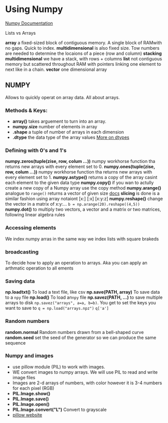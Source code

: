 # Using Numpy

[Numpy Documentation](https://numpy.org/doc/stable/user/quickstart.html)

Lists vs Arrays

**array** a fixed-sized block of contiguous memory. A single block of RAMwith no gaps. Quick to index.
**multidimensional** is also fixed size. Tow numbers are needed to determine the locaions of a piece (row and column)
**stacking multidimensional** we have a stack, with rows  + columns
**list** not contiguous memory but scattered throughout RAM with pointers linking one element to next like in a chain.
**vector** one dimensional array

## NUMPY
Allows to quickly operat on array data. All about arrays.

### Methods & Keys:
- **array()** takes arguement to turn into an array.
- **numpy.size** number of elements in array
- **.shape** a tuple of number of arrays in each dimension
- **.dtype** the data type of the array values [More on dtypes](https://numpy.org/doc/stable/reference/arrays.dtypes.html#arrays-dtypes)

### Defining with 0's and 1's
**numpy.zeros(tuple(zise, row, colum ...))** numpy workhorse function tha returns new arrays with every element set to 0.
**numpy.ones(tuple(zise, row, colum ...))** numpy workhorse function tha returns new arrays with every element set to 1.
**numpy.astype()** returns a copy of the array casint each element to the given data type
**numpy.copy()** if you wan to actully create a new copy of a Numpy array use the copy method
**numpy.arange()** analogue to `range()` returns a vector of given size [docs](https://numpy.org/doc/stable/reference/generated/numpy.arange.html?highlight=arange#numpy.arange)
**slicing** is done is a similar fashion using array notaiont [x:] [:x] [x:y:z]
**numpy.reshape()** change the vector in a matrix of x:y:... `b = np.arange(20).reshape((4,5))`
**numpy.dot()** to multiply two vectors, a vector and a matrix or two matrices, following linear algebra rules

### Accessing elements
We index numpy arras in the same way we index lists with square brakeds

### broadcasting
To decide how to apply an operation to arrays. Aka you can apply an arthmatic operation to all ements

### Saving data
**np.loadtxt()** To load a text file, like csv
**np.save(PATH, array)** To save data to a `npy` file
**np.load()** To load an`npy` file
**np.savez(PATH, ...)** to save multiple arrays to disk `np.savez("arrays", a=a, b=b)`. You get to set the keys you want to save to
`q = np.load("arrays.npz")` `q['a']`

### Random numbers
**random.normal** Random numbers drawn from a bell-shaped curve
**random.seed** set the seed of the generator so we can produce the same sequence

### Numpy and images
- use pillow module (PIL) to work with images.
- WE convert images to numpy arrays. We will use PIL to read and write image files
- Images are 2-d arrays of numbers, with color however it is 3-4 numbers for each pixel (RGB)
- **PIL.Image.show()**
- **PIL.Image.save()**
- **PIL.Image.open()**
- **PIL.Image.convert("L")** Convert to grayscale
- [pillow website](https://pillow.readthedocs.io/en/stable/)